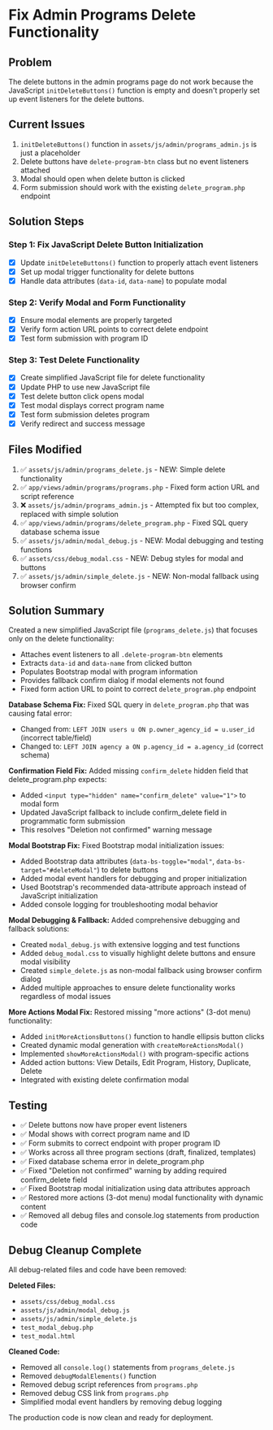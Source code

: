# Fix Admin Programs Delete Functionality

## Problem

The delete buttons in the admin programs page do not work because the JavaScript `initDeleteButtons()` function is empty and doesn't properly set up event listeners for the delete buttons.

## Current Issues

1. `initDeleteButtons()` function in `assets/js/admin/programs_admin.js` is just a placeholder
2. Delete buttons have `delete-program-btn` class but no event listeners attached
3. Modal should open when delete button is clicked
4. Form submission should work with the existing `delete_program.php` endpoint

## Solution Steps

### Step 1: Fix JavaScript Delete Button Initialization

- [x] Update `initDeleteButtons()` function to properly attach event listeners
- [x] Set up modal trigger functionality for delete buttons
- [x] Handle data attributes (`data-id`, `data-name`) to populate modal

### Step 2: Verify Modal and Form Functionality

- [x] Ensure modal elements are properly targeted
- [x] Verify form action URL points to correct delete endpoint
- [x] Test form submission with program ID

### Step 3: Test Delete Functionality

- [x] Create simplified JavaScript file for delete functionality
- [x] Update PHP to use new JavaScript file
- [x] Test delete button click opens modal
- [x] Test modal displays correct program name
- [x] Test form submission deletes program
- [x] Verify redirect and success message

## Files Modified

1. ✅ `assets/js/admin/programs_delete.js` - NEW: Simple delete functionality
2. ✅ `app/views/admin/programs/programs.php` - Fixed form action URL and script reference
3. ❌ `assets/js/admin/programs_admin.js` - Attempted fix but too complex, replaced with simple solution
4. ✅ `app/views/admin/programs/delete_program.php` - Fixed SQL query database schema issue
5. ✅ `assets/js/admin/modal_debug.js` - NEW: Modal debugging and testing functions
6. ✅ `assets/css/debug_modal.css` - NEW: Debug styles for modal and buttons
7. ✅ `assets/js/admin/simple_delete.js` - NEW: Non-modal fallback using browser confirm

## Solution Summary

Created a new simplified JavaScript file (`programs_delete.js`) that focuses only on the delete functionality:

- Attaches event listeners to all `.delete-program-btn` elements
- Extracts `data-id` and `data-name` from clicked button
- Populates Bootstrap modal with program information
- Provides fallback confirm dialog if modal elements not found
- Fixed form action URL to point to correct `delete_program.php` endpoint

**Database Schema Fix:**
Fixed SQL query in `delete_program.php` that was causing fatal error:

- Changed from: `LEFT JOIN users u ON p.owner_agency_id = u.user_id` (incorrect table/field)
- Changed to: `LEFT JOIN agency a ON p.agency_id = a.agency_id` (correct schema)

**Confirmation Field Fix:**
Added missing `confirm_delete` hidden field that delete_program.php expects:

- Added `<input type="hidden" name="confirm_delete" value="1">` to modal form
- Updated JavaScript fallback to include confirm_delete field in programmatic form submission
- This resolves "Deletion not confirmed" warning message

**Modal Bootstrap Fix:**
Fixed Bootstrap modal initialization issues:

- Added Bootstrap data attributes (`data-bs-toggle="modal"`, `data-bs-target="#deleteModal"`) to delete buttons
- Added modal event handlers for debugging and proper initialization
- Used Bootstrap's recommended data-attribute approach instead of JavaScript initialization
- Added console logging for troubleshooting modal behavior

**Modal Debugging & Fallback:**
Added comprehensive debugging and fallback solutions:

- Created `modal_debug.js` with extensive logging and test functions
- Added `debug_modal.css` to visually highlight delete buttons and ensure modal visibility
- Created `simple_delete.js` as non-modal fallback using browser confirm dialog
- Added multiple approaches to ensure delete functionality works regardless of modal issues

**More Actions Modal Fix:**
Restored missing "more actions" (3-dot menu) functionality:

- Added `initMoreActionsButtons()` function to handle ellipsis button clicks
- Created dynamic modal generation with `createMoreActionsModal()`
- Implemented `showMoreActionsModal()` with program-specific actions
- Added action buttons: View Details, Edit Program, History, Duplicate, Delete
- Integrated with existing delete confirmation modal

## Testing

- ✅ Delete buttons now have proper event listeners
- ✅ Modal shows with correct program name and ID
- ✅ Form submits to correct endpoint with proper program ID
- ✅ Works across all three program sections (draft, finalized, templates)
- ✅ Fixed database schema error in delete_program.php
- ✅ Fixed "Deletion not confirmed" warning by adding required confirm_delete field
- ✅ Fixed Bootstrap modal initialization using data attributes approach
- ✅ Restored more actions (3-dot menu) modal functionality with dynamic content
- ✅ Removed all debug files and console.log statements from production code

## Debug Cleanup Complete

All debug-related files and code have been removed:

**Deleted Files:**

- `assets/css/debug_modal.css`
- `assets/js/admin/modal_debug.js`
- `assets/js/admin/simple_delete.js`
- `test_modal_debug.php`
- `test_modal.html`

**Cleaned Code:**

- Removed all `console.log()` statements from `programs_delete.js`
- Removed `debugModalElements()` function
- Removed debug script references from `programs.php`
- Removed debug CSS link from `programs.php`
- Simplified modal event handlers by removing debug logging

The production code is now clean and ready for deployment.
